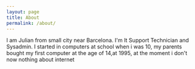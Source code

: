 ```yaml
---
layout: page
title: About
permalink: /about/
---
```


I am Julian from small city near Barcelona. I'm It Support Technician and Sysadmin. I started in computers at school when i was 10, my parents bought my first computer at the age of 14,at 1995, at the moment i don't now nothing about internet
